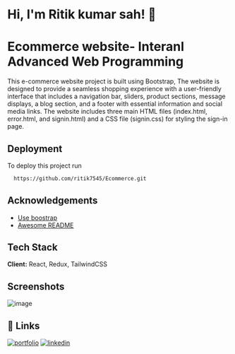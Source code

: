 # Hi, I'm Ritik kumar sah! 👋

# Ecommerce website- Interanl Advanced Web Programming

This e-commerce website project is built using Bootstrap, The website is designed to provide a seamless shopping experience with a user-friendly interface that includes a navigation bar, sliders, product sections, message displays, a blog section, and a footer with essential information and social media links. The website includes three main HTML files (index.html, error.html, and signin.html) and a CSS file (signin.css) for styling the sign-in page.

## Deployment

To deploy this project run

```bash
  https://github.com/ritik7545/Ecommerce.git
```
## Acknowledgements

 - [Use boostrap](https://getbootstrap.com/docs/5.0/getting-started/introduction/)
 - [Awesome README](https://fontawesome.com/)
 
## Tech Stack

**Client:** React, Redux, TailwindCSS

## Screenshots
![image](https://github.com/user-attachments/assets/9cb64987-4ece-4ae5-bf34-02176d3fd471)






## 🔗 Links
[![portfolio](https://img.shields.io/badge/my_portfolio-000?style=for-the-badge&logo=ko-fi&logoColor=white)](https://ritiksah.netlify.app/)
[![linkedin](https://img.shields.io/badge/linkedin-0A66C2?style=for-the-badge&logo=linkedin&logoColor=white)](https://www.linkedin.com/in/ritikkumarsah/)
